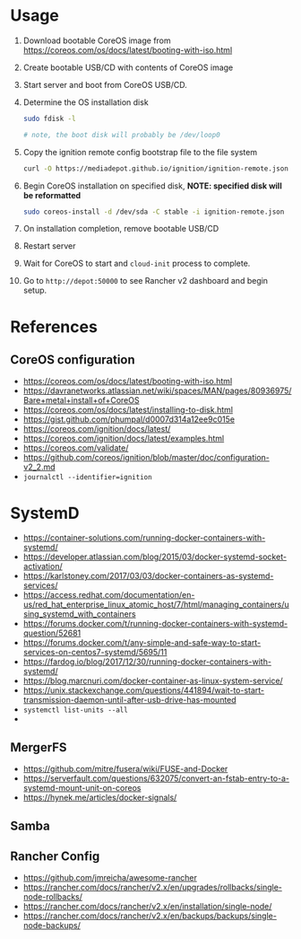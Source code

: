 # Usage

1. Download bootable CoreOS image from https://coreos.com/os/docs/latest/booting-with-iso.html
2. Create bootable USB/CD with contents of CoreOS image
3. Start server and boot from CoreOS USB/CD.
4. Determine the OS installation disk
    ```bash
    sudo fdisk -l

    # note, the boot disk will probably be /dev/loop0
    ```
5. Copy the ignition remote config bootstrap file to the file system
    ```bash
    curl -O https://mediadepot.github.io/ignition/ignition-remote.json
    ```
6. Begin CoreOS installation on specified disk, **NOTE: specified disk will be reformatted**
    ```bash
    sudo coreos-install -d /dev/sda -C stable -i ignition-remote.json
    ```

7. On installation completion, remove bootable USB/CD
8. Restart server
9. Wait for CoreOS to start and `cloud-init` process to complete.
10. Go to `http://depot:50000` to see Rancher v2 dashboard and begin setup.




# References


## CoreOS configuration
- https://coreos.com/os/docs/latest/booting-with-iso.html
- https://davranetworks.atlassian.net/wiki/spaces/MAN/pages/80936975/Bare+metal+install+of+CoreOS
- https://coreos.com/os/docs/latest/installing-to-disk.html
- https://gist.github.com/phumpal/d0007d314a12ee9c015e
- https://coreos.com/ignition/docs/latest/
- https://coreos.com/ignition/docs/latest/examples.html
- https://coreos.com/validate/
- https://github.com/coreos/ignition/blob/master/doc/configuration-v2_2.md
- `journalctl --identifier=ignition`


# SystemD
- https://container-solutions.com/running-docker-containers-with-systemd/
- https://developer.atlassian.com/blog/2015/03/docker-systemd-socket-activation/
- https://karlstoney.com/2017/03/03/docker-containers-as-systemd-services/
- https://access.redhat.com/documentation/en-us/red_hat_enterprise_linux_atomic_host/7/html/managing_containers/using_systemd_with_containers
- https://forums.docker.com/t/running-docker-containers-with-systemd-question/52681
- https://forums.docker.com/t/any-simple-and-safe-way-to-start-services-on-centos7-systemd/5695/11
- https://fardog.io/blog/2017/12/30/running-docker-containers-with-systemd/
- https://blog.marcnuri.com/docker-container-as-linux-system-service/
- https://unix.stackexchange.com/questions/441894/wait-to-start-transmission-daemon-until-after-usb-drive-has-mounted
- `systemctl list-units --all`
-

## MergerFS
- https://github.com/mitre/fusera/wiki/FUSE-and-Docker
- https://serverfault.com/questions/632075/convert-an-fstab-entry-to-a-systemd-mount-unit-on-coreos
- https://hynek.me/articles/docker-signals/

## Samba


## Rancher Config
- https://github.com/jmreicha/awesome-rancher
- https://rancher.com/docs/rancher/v2.x/en/upgrades/rollbacks/single-node-rollbacks/
- https://rancher.com/docs/rancher/v2.x/en/installation/single-node/
- https://rancher.com/docs/rancher/v2.x/en/backups/backups/single-node-backups/
